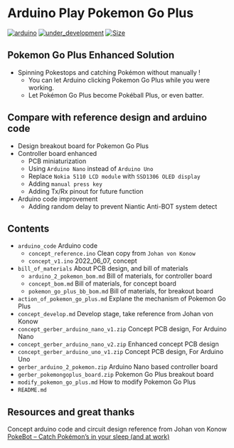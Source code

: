 # Arduino Play Pokemon Go Plus
[![arduino](https://github.takahashi65.info/lib_badge/arduino-nano.svg)](https://www.arduino.cc/)
[![under_development](https://github.takahashi65.info/lib_badge/under_development.svg)](https://github.com/Suzhou65/Arduino-Play-PokemonGoPlus)
[![Size](https://img.shields.io/github/repo-size/Suzhou65/Arduino-Play-PokemonGoPlus.svg)](https://shields.io/category/size)

## Pokemon Go Plus Enhanced Solution
* Spinning Pokestops and catching Pokémon without manually !
  - You can let Arduino clicking Pokemon Go Plus while you were working.
  - Let Pokémon Go Plus become Pokéball Plus, or even batter.

## Compare with reference design and arduino code
* Design breakout board for Pokemon Go Plus
* Controller board enhanced
  - PCB miniaturization
  - Using ```Arduino Nano``` instead of ```Arduino Uno```
  - Replace ```Nokia 5110 LCD module``` with ```SSD1306 OLED display```
  - Adding ```manual press key```
  - Adding Tx/Rx pinout for future function
* Arduino code improvement
  - Adding random delay to prevent Niantic Anti-BOT system detect

## Contents
* ```arduino_code``` Arduino code
  - ```concept_reference.ino``` Clean copy from ```Johan von Konow```
  - ```concept_v1.ino``` 2022_06_07, concept
* ```bill_of_materials``` About PCB design, and bill of materials
  - ```arduino_2_pokemon_bom.md``` Bill of materials, for controller board
  - ```concept_bom.md``` Bill of materials, for concept board
  - ```pokemon_go_plus_bb_bom.md``` Bill of materials, for breakout board
* ```action_of_pokemon_go_plus.md``` Explane the mechanism of Pokemon Go Plus
* ```concept_develop.md``` Develop stage, take reference from Johan von Konow
* ```concept_gerber_arduino_nano_v1.zip``` Concept PCB design, For Arduino Nano
* ```concept_gerber_arduino_nano_v2.zip``` Enhanced concept PCB design
* ```concept_gerber_arduino_uno_v1.zip``` Concept PCB design, For Arduino Uno
* ```gerber_arduino_2_pokemon.zip``` Arduino Nano based controller board
* ```gerber_pokemongoplus_board.zip``` Pokemon Go Plus breakout board
* ```modify_pokemon_go_plus.md``` How to modify Pokemon Go Plus
* ```README.md```

## Resources and great thanks
Concept arduino code and circuit design reference from Johan von Konow  
[PokeBot – Catch Pokémon’s in your sleep (and at work) ](https://vonkonow.com/wordpress/pokebot-catch-pokemons-in-your-sleep-and-at-work/)
